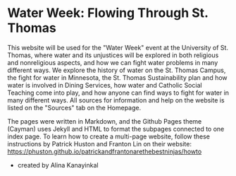 # Water Week: Flowing Through St. Thomas

This website will be used for the "Water Week" event at the University of St. Thomas, where water and its unjustices will be explored in both religious and nonreligious aspects, and how we can fight water problems in many different ways. We explore the history of water on the St. Thomas Campus, the fight for water in Minnesota, the St. Thomas Sustainability plan and how water is involved in Dining Services, how water and Catholic Social Teaching come into play, and how anyone can find ways to fight for water in many different ways. All sources for information and help on the website is listed on the "Sources" tab on the Homepage.

The pages were written in Markdown, and the Github Pages theme (Cayman) uses Jekyll and HTML to format the subpages connected to one index page. To learn how to create a multi-page website, follow these instructions by Patrick Huston and Franton Lin on their website: https://phuston.github.io/patrickandfrantonarethebestninjas/howto

- created by Alina Kanayinkal
